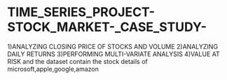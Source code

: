 # TIME_SERIES_PROJECT-STOCK_MARKET-_CASE_STUDY-
1)ANALYZING CLOSING PRICE OF STOCKS AND VOLUME 2)ANALYZING DAILY RETURNS 3)PERFORMING MULTI-VARIATE ANALYSIS 4)VALUE AT RISK and the dataset contain the stock details of microsoft,apple,google,amazon
